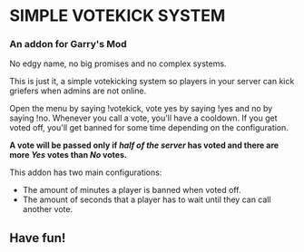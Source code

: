 # SIMPLE VOTEKICK SYSTEM #
### An addon for Garry's Mod ###

No edgy name, no big promises and no complex systems. 

This is just it, a simple votekicking system so players in your server can kick griefers when admins are not online.

Open the menu by saying !votekick, vote yes by saying !yes and no by saying !no.
Whenever you call a vote, you'll have a cooldown. If you get voted off, you'll get banned for some time depending on the configuration.

**A vote will be passed only if _half of the server_ has voted and there are more _Yes_ votes than _No_ votes.**

This addon has two main configurations:
- The amount of minutes a player is banned when voted off.
- The amount of seconds that a player has to wait until they can call another vote.

## Have fun! ##
